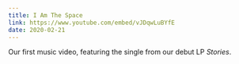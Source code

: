 ```yaml
---
title: I Am The Space
link: https://www.youtube.com/embed/vJDqwLuBYfE
date: 2020-02-21
---
```


Our first music video, featuring the single from our debut LP <i>Stories</i>.
